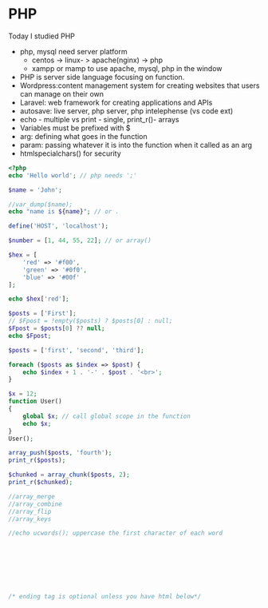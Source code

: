 # PHP
 
Today I studied PHP

- php, mysql need server platform
  - centos -> linux- > apache(nginx) -> php
  - xampp or mamp to use apache, mysql, php in the window
- PHP is server side language focusing on function. 
- Wordpress:content management system for creating websites that users can manage on their own
- Laravel: web framework for creating applications and APIs
- autosave: live server, php server,
php intelephense (vs code ext)
- echo - multiple vs print - single,
print_r()- arrays
- Variables must be prefixed with $
- arg: defining what goes in the function
- param: passing whatever it is into the function when it called as an arg
- htmlspecialchars() for security


```php
<?php
echo 'Hello world'; // php needs ';'

$name = 'John';

//var_dump($name);
echo "name is ${name}"; // or .

define('HOST', 'localhost');

$number = [1, 44, 55, 22]; // or array()

$hex = [
    'red' => '#f00',
    'green' => '#0f0',
    'blue' => '#00f'
];

echo $hex['red'];

$posts = ['First'];
// $Fpost = !empty($posts) ? $posts[0] : null;
$Fpost = $posts[0] ?? null;
echo $Fpost;

$posts = ['first', 'second', 'third'];

foreach ($posts as $index => $post) {
    echo $index + 1 . '-' . $post . '<br>';
}

$x = 12;
function User()
{
    global $x; // call global scope in the function
    echo $x;
}
User();

array_push($posts, 'fourth');
print_r($posts);

$chunked = array_chunk($posts, 2);
print_r($chunked);

//array_merge
//array_combine
//array_flip
//array_keys

//echo ucwords(); uppercase the first character of each word








/* ending tag is optional unless you have html below*/

```